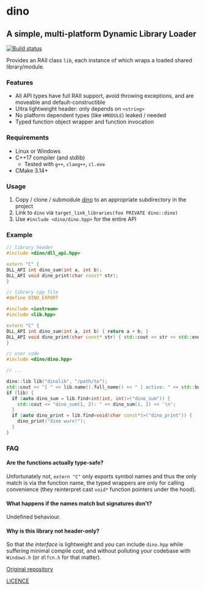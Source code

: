# dino

## A simple, multi-platform Dynamic Library Loader

[![Build status](https://ci.appveyor.com/api/projects/status/hxfv294rbqqv6qxj?svg=true)](https://ci.appveyor.com/project/karnkaul/dino)

Provides an RAII class `lib`, each instance of which wraps a loaded shared library/module.

### Features

- All API types have full RAII support, avoid throwing exceptions, and are moveable and default-constructible
- Ultra lightweight header: only depends on `<string>`
- No platform dependent types (like `HMODULE`) leaked / needed
- Typed function object wrapper and function invocation

### Requirements

- Linux or Windows
- C++17 compiler (and stdlib)
  - Tested with `g++`, `clang++`, `cl.exe`
- CMake 3.14+

### Usage

1. Copy / clone / submodule [dino](https://github.com/karnkaul/dino) to an appropriate subdirectory in the project
1. Link to `dino` via `target_link_libraries(foo PRIVATE dino::dino)`
1. Use `#include <dino/dino.hpp>` for the entire API

### Example

```cpp
// library header
#include <dino/dll_api.hpp>

extern "C" {
DLL_API int dino_sum(int a, int b);
DLL_API void dino_print(char const* str);
}

// library cpp file
#define DINO_EXPORT

#include <iostream>
#include <lib.hpp>

extern "C" {
DLL_API int dino_sum(int a, int b) { return a + b; }
DLL_API void dino_print(char const* str) { std::cout << str << std::endl; }
}

// user code
#include <dino/dino.hpp>

// ...

dino::lib lib("dinolib", "/path/to");
std::cout << "[ " << lib.name().full_name() << " ] active: " << std::boolalpha << lib.active() << '\n';
if (lib) {
  if (auto dino_sum = lib.find<int(int, int)>("dino_sum")) {
    std::cout << "dino_sum(1, 2): " << dino_sum(1, 2) << '\n';
  }
  if (auto dino_print = lib.find<void(char const*)>("dino_print")) {
    dino_print("dino wurx!");
  }
}
```

### FAQ

#### Are the functions actually type-safe?

Unfortunately not, `extern "C"` only exports symbol names and thus the only match is via the function name, the typed wrappers are only for calling convenience (they reinterpret cast `void*` function pointers under the hood).

#### What happens if the names match but signatures don't?

Undefined behaviour.

#### Why is this library not header-only?

So that _the interface_ is lightweight and _you_ can include `dino.hpp` while suffering minimal compile cost, and without polluting your codebase with `Windows.h` (or `dlfcn.h` for that matter).

[Original repository](https://github.com/karnkaul/dino)

[LICENCE](LICENSE)
